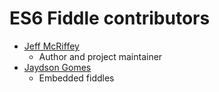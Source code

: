ES6 Fiddle contributors
===
* [Jeff McRiffey](https://github.com/jmcriffey)
  * Author and project maintainer
* [Jaydson Gomes](https://github.com/jaydson)
  * Embedded fiddles

